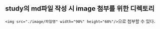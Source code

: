 ## study의 md파일 작성 시 image 첨부를 위한 디렉토리
```<img src="./image/파일명" width="90%" height="60%"/>```으로 첨부할 수 있다.
